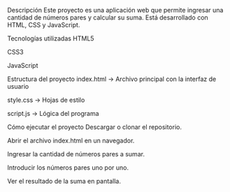 
Descripción
Este proyecto es una aplicación web que permite ingresar una cantidad de números pares y calcular su suma. Está desarrollado con HTML, CSS y JavaScript.

Tecnologías utilizadas
HTML5

CSS3

JavaScript

Estructura del proyecto
index.html → Archivo principal con la interfaz de usuario

style.css → Hojas de estilo

script.js → Lógica del programa

Cómo ejecutar el proyecto
Descargar o clonar el repositorio.

Abrir el archivo index.html en un navegador.

Ingresar la cantidad de números pares a sumar.

Introducir los números pares uno por uno.

Ver el resultado de la suma en pantalla.
